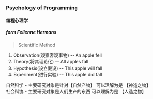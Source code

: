 ### Psychology of Programming 
#### 编程心理学
##### form Felienne Hermans

> Scientific Method
1. Observation(观察客观事物)  --  An apple fell
2. Theory(将其理论化)  --  All apples fall
3. Hypothesis(设立假设)  --  This apple will fall
4. Experiment(进行实验)  --  This apple did fall

自然科学 - 主要研究对象是针对【自然产物】 可以理解为是 【神造之物】  
社会科协 - 主要研究对象是人们生产的东西   可以理解为是 【人造之物】
